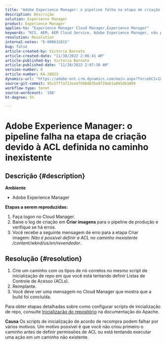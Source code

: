 ```yaml
---
title: "Adobe Experience Manager: o pipeline falha na etapa de criação devido à ACL definida no caminho inexistente"
description: Descrição
solution: Experience Manager
product: Experience Manager
applies-to: "Experience Manager Cloud Manager,Experience Manager"
keywords: "KCS, AEM, AEM Cloud Service, Adobe Experience Manager, não pode definir acl em caminho inexistente"
resolution: Resolution
internal-notes: "E-000632815"
bug: false
article-created-by: Victoria Barnato
article-created-date: "11/30/2022 2:06:41 AM"
article-published-by: Victoria Barnato
article-published-date: "11/30/2022 2:07:30 AM"
version-number: 6
article-number: KA-20823
dynamics-url: "https://adobe-ent.crm.dynamics.com/main.aspx?forceUCI=1&pagetype=entityrecord&etn=knowledgearticle&id=3a453ba1-5370-ed11-9561-6045bd006a22"
source-git-commit: 95c2ff7a713ea4f698d835e8729eb1a095db3809
workflow-type: tm+mt
source-wordcount: '198'
ht-degree: 5%

---
```


# Adobe Experience Manager: o pipeline falha na etapa de criação devido à ACL definida no caminho inexistente

## Descrição {#description}

<b>Ambiente</b>
- Adobe Experience Manager

<b>Etapas a serem reproduzidas:</b>
1. Faça logon no Cloud Manager.
2. Baixe o log de criação em <b>Criar imagens</b> para o pipeline de produção e verifique se há erros.
3. Você recebe a seguinte mensagem de erro para a etapa Criar imagem: *Não é possível definir a ACL no caminho inexistente /content/wknd/us/en/revendedor*.



## Resolução {#resolution}


1. Crie um caminho com os tipos de nó corretos no mesmo script de inicialização de repo em que você está tentando definir Listas de Controle de Acesso (ACLs).
2. Reimplante.
3. Você deve ver uma mensagem no Cloud Manager que mostra que a build foi concluída.


Para obter etapas detalhadas sobre como configurar scripts de inicialização de repo, consulte [Inicialização do repositório](https://sling.apache.org/documentation/bundles/repository-initialization.html) na documentação do Apache.

<b>Causa</b>
Os scripts de inicialização de acordo de recompra podem falhar por vários motivos. Um motivo possível é que você não criou primeiro o caminho antes de definir permissões de ACL ou está tentando executar uma ação em um caminho não existente.
